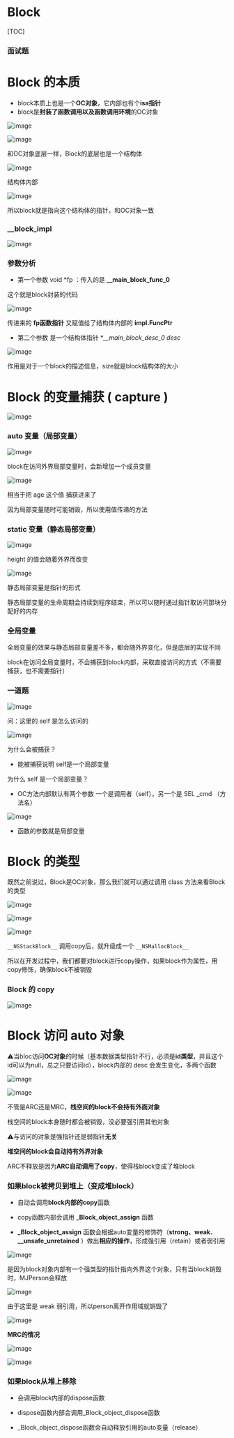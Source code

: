 # Block

[TOC]



### 面试题





# Block 的本质

- block本质上也是一个**OC对象**，它内部也有个**isa指针**
- block是**封装了函数调用以及函数调用环境**的OC对象

![image](Images/Snipaste_2022-11-06_21-57-36.png)



![image](Images/Snipaste_2022-11-06_16-55-47.png)



和OC对象底层一样，Block的底层也是一个结构体

![image](Images/Snipaste_2022-11-06_16-43-45.png)



结构体内部

![image](Images/Snipaste_2022-11-06_16-49-48.png)

所以block就是指向这个结构体的指针，和OC对象一致



### __block_impl

![image](Images/__block_impl.png)

  





### 参数分析

- 第一个参数 void *fp ：传入的是 **__main_block_func_0**

这个就是block封装的代码

![image](Images/Snipaste_2022-11-06_16-56-26.png)

传进来的 **fp函数指针** 又赋值给了结构体内部的 **impl.FuncPtr**



- 第二个参数 是一个结构体指针 **__main_block_desc_0 *desc**

![image](Images/Snipaste_2022-11-06_18-22-43.png)

作用是对于一个block的描述信息，size就是block结构体的大小





# Block 的变量捕获 ( capture )

![image](Images/Snipaste_2022-11-06_20-10-41.png)

### auto 变量（局部变量）

![image](Images/Snipaste_2022-11-06_19-28-20.png)

block在访问外界局部变量时，会新增加一个成员变量

![image](Images/Snipaste_2022-11-06_19-55-03.png)

相当于把 age 这个值 捕获进来了

因为局部变量随时可能销毁，所以使用值传递的方法



### static 变量（静态局部变量）

![image](Images/Snipaste_2022-11-06_20-27-10.png)

height 的值会随着外界而改变



![image](Images/Snipaste_2022-11-06_20-30-56.png)

静态局部变量是指针的形式

静态局部变量的生命周期会持续到程序结束，所以可以随时通过指针取访问那块分配好的内存



### 全局变量

全局变量的效果与静态局部变量差不多，都会随外界变化，但是底层的实现不同

block在访问全局变量时，不会捕获到block内部，采取直接访问的方式（不需要捕获，也不需要指针）



### 一道题

![image](Images/Snipaste_2022-11-06_21-28-02.png)

问：这里的 self 是怎么访问的

![image](Images/Snipaste_2022-11-06_21-30-41.png)

为什么会被捕获？

- 能被捕获说明 self是一个局部变量

为什么 self 是一个局部变量？

- OC方法内部默认有两个参数 一个是调用者（self），另一个是 SEL _cmd （方法名）

![image](Images/Snipaste_2022-11-06_21-37-32.png)

- 函数的参数就是局部变量



# Block 的类型

既然之前说过，Block是OC对象，那么我们就可以通过调用 class 方法来看Block的类型

![image](Images/Snipaste_2022-11-06_22-36-17.png)

![image](Images/Snipaste_2022-11-06_22-40-24.png)

![image](Images/Snipaste_2022-11-07_02-05-44.png)

`__NSStackBlock__` 调用copy后，就升级成一个 `__NSMallocBlock__`

所以在开发过程中，我们都要对block进行copy操作，如果block作为属性，用copy修饰，确保block不被销毁



### Block 的 copy

![image](Images/Snipaste_2022-11-07_05-03-08.png)

# Block 访问 auto 对象

⚠️当bloc访问**OC对象**的时候（基本数据类型指针不行，必须是**id类型**，并且这个id可以为null，总之只要访问id），block内部的 desc 会发生变化，多两个函数

![image](Images/copy-dispose.png)

![image](Images/Snipaste_2022-11-07_16-48-42.png)



不管是ARC还是MRC，**栈空间的block不会持有外面对象**

栈空间的block本身随时都会被销毁，没必要强引用其他对象

⚠️与访问的对象是强指针还是弱指针**无关**



**堆空间的block会自动持有外界对象**

ARC不释放是因为**ARC自动调用了copy**，使得栈block变成了堆block



### 如果block被拷贝到堆上（变成堆block）

- 自动会调用**block内部的copy**函数

- copy函数内部会调用 **_Block_object_assign** 函数

- **_Block_object_assign** 函数会根据auto变量的修饰符（__strong、__**weak**、**__unsafe_unretained** ）做出**相应的操作**，形成强引用（retain）或者弱引用





![image](Images/Snipaste_2022-11-07_05-21-37.png)

是因为block对象内部有一个强类型的指针指向外界这个对象，只有当block销毁时，MJPerson会释放



![image](Images/Snipaste_2022-11-07_06-29-17.png)



由于这里是 weak 弱引用，所以person离开作用域就销毁了



![image](Images/Snipaste_2022-11-07_06-43-25.png)





**MRC的情况**



![image](Images/Snipaste_2022-11-07_06-09-43.png)

![image](Images/Snipaste_2022-11-07_06-13-33.png)

### 如果block从堆上移除

- 会调用block内部的dispose函数

- dispose函数内部会调用_Block_object_dispose函数

- _Block_object_dispose函数会自动释放引用的auto变量（release）